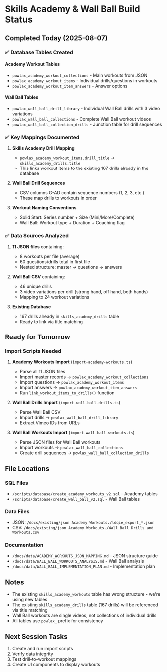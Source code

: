# Skills Academy & Wall Ball Build Status

## Completed Today (2025-08-07)

### ✅ Database Tables Created

#### Academy Workout Tables
- `powlax_academy_workout_collections` - Main workouts from JSON
- `powlax_academy_workout_items` - Individual drills/questions in workouts
- `powlax_academy_workout_item_answers` - Answer options

#### Wall Ball Tables  
- `powlax_wall_ball_drill_library` - Individual Wall Ball drills with 3 video variations
- `powlax_wall_ball_collections` - Complete Wall Ball workout videos
- `powlax_wall_ball_collection_drills` - Junction table for drill sequences

### ✅ Key Mappings Documented

1. **Skills Academy Drill Mapping**
   - `powlax_academy_workout_items.drill_title` → `skills_academy_drills.title`
   - This links workout items to the existing 167 drills already in the database

2. **Wall Ball Drill Sequences**
   - CSV columns G-AD contain sequence numbers (1, 2, 3, etc.)
   - These map drills to workouts in order

3. **Workout Naming Conventions**
   - Solid Start: Series number + Size (Mini/More/Complete)
   - Wall Ball: Workout type + Duration + Coaching flag

### ✅ Data Sources Analyzed

1. **11 JSON files** containing:
   - 8 workouts per file (average)
   - 60 questions/drills total in first file
   - Nested structure: master → questions → answers

2. **Wall Ball CSV** containing:
   - 46 unique drills
   - 3 video variations per drill (strong hand, off hand, both hands)
   - Mapping to 24 workout variations

3. **Existing Database**
   - 167 drills already in `skills_academy_drills` table
   - Ready to link via title matching

## Ready for Tomorrow

### Import Scripts Needed

1. **Academy Workouts Import** (`import-academy-workouts.ts`)
   - Parse all 11 JSON files
   - Import master records → `powlax_academy_workout_collections`
   - Import questions → `powlax_academy_workout_items`
   - Import answers → `powlax_academy_workout_item_answers`
   - Run `link_workout_items_to_drills()` function

2. **Wall Ball Drills Import** (`import-wall-ball-drills.ts`)
   - Parse Wall Ball CSV
   - Import drills → `powlax_wall_ball_drill_library`
   - Extract Vimeo IDs from URLs

3. **Wall Ball Workouts Import** (`import-wall-ball-workouts.ts`)
   - Parse JSON files for Wall Ball workouts
   - Import workouts → `powlax_wall_ball_collections`
   - Create drill sequences → `powlax_wall_ball_collection_drills`

## File Locations

### SQL Files
- `/scripts/database/create_academy_workouts_v2.sql` - Academy tables
- `/scripts/database/create_wall_ball_v2.sql` - Wall Ball tables

### Data Files
- JSON: `/docs/existing/json Academy Workouts./ldqie_export_*.json`
- CSV: `/docs/existing/json Academy Workouts./Wall Ball Drills and Workouts.csv`

### Documentation
- `/docs/data/ACADEMY_WORKOUTS_JSON_MAPPING.md` - JSON structure guide
- `/docs/data/WALL_BALL_WORKOUTS_ANALYSIS.md` - Wall Ball analysis
- `/docs/data/WALL_BALL_IMPLEMENTATION_PLAN.md` - Implementation plan

## Notes

- The existing `skills_academy_workouts` table has wrong structure - we're using new tables
- The existing `skills_academy_drills` table (167 drills) will be referenced via title matching
- Wall Ball workouts are single videos, not collections of individual drills
- All tables use `powlax_` prefix for consistency

## Next Session Tasks

1. Create and run import scripts
2. Verify data integrity
3. Test drill-to-workout mappings
4. Create UI components to display workouts